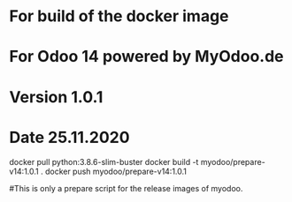# For build of the docker image
# For Odoo 14 powered by MyOdoo.de
# Version 1.0.1
# Date 25.11.2020
docker pull python:3.8.6-slim-buster
docker build -t myodoo/prepare-v14:1.0.1 .
docker push myodoo/prepare-v14:1.0.1

#This is only a prepare script for the release images of myodoo.
